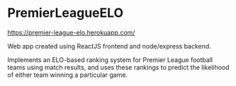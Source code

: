 # PremierLeagueELO

https://premier-league-elo.herokuapp.com/

Web app created using ReactJS frontend and node/express backend.

Implements an ELO-based ranking system for Premier League football teams using match results, 
and uses these rankings to predict the likelihood of either team winning a particular game.

